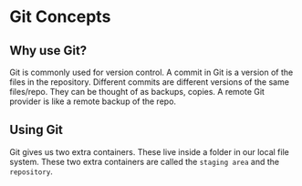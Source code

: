 # Git Concepts

## Why use Git?

Git is commonly used for version control. A commit in Git is a version of the files
in the repository. Different commits are different versions of the same files/repo.
They can be thought of as backups, copies.
A remote Git provider is like a remote backup of the repo.

## Using Git

Git gives us two extra containers. These live inside a folder in our local file
system. These two extra containers are called the `staging area` and the `repository`.

